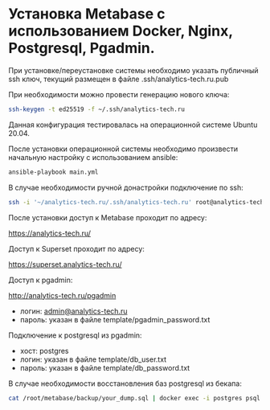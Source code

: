 # Установка Metabase  с использованием Docker, Nginx, Postgresql, Pgadmin.

При установке/переустановке системы необходимо указать публичный ssh ключ, текущий размещен в файле .ssh/analytics-tech.ru.pub

При необходимости можно провести генерацию нового ключа:
``` bash
ssh-keygen -t ed25519 -f ~/.ssh/analytics-tech.ru
```

Данная конфигурация тестировалась на операционной системе Ubuntu 20.04.

После установки операционной системы необходимо произвести начальную настройку с использованием ansible:
``` bash
ansible-playbook main.yml
```

В случае необходимости ручной донастройки подключение по ssh:
``` bash
ssh -i '~/analytics-tech.ru/.ssh/analytics-tech.ru' root@analytics-tech.ru
```

После установки доступ к Metabase проходит по адресу:

https://analytics-tech.ru/

Доступ к Superset проходит по адресу:

https://superset.analytics-tech.ru/

Доступ к pgadmin:

http://analytics-tech.ru/pgadmin

- логин: admin@analytics-tech.ru
- пароль: указан в файле template/pgadmin_password.txt

Подключение к postgresql из pgadmin:
- хост: postgres
- логин: указан в файле template/db_user.txt
- пароль: указан в файле template/db_password.txt

В случае необходимости восстановления баз postgresql из бекапа:
``` bash
cat /root/metabase/backup/your_dump.sql | docker exec -i postgres psql -U postgres
```
